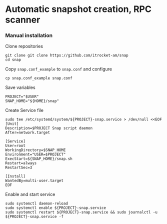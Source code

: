 # Automatic snapshot creation, RPC scanner
### Manual installation

Clone repositories
```
git clone git clone https://github.com/itrocket-am/snap
cd snap
```

Copy `snap.conf_example` to `snap.conf` and configure
```
cp snap.conf_example snap.conf
```
Save variables
```
PROJECT="$USER"
SNAP_HOME="${HOME}/snap"
```

Create Service file
```
sudo tee /etc/systemd/system/${PROJECT}-snap.service > /dev/null <<EOF
[Unit]
Description=$PROJECT Snap script daemon
After=network.target

[Service]
User=root
WorkingDirectory=$SNAP_HOME
Environment="USER=$PROJECT"
ExecStart=${SNAP_HOME}/snap.sh
Restart=always
RestartSec=3

[Install]
WantedBy=multi-user.target
EOF
```

Enable and start service
```
sudo systemctl daemon-reload
sudo systemctl enable ${PROJECT}-snap.service
sudo systemctl restart ${PROJECT}-snap.service && sudo journalctl -u ${PROJECT}-snap.service -f
```
